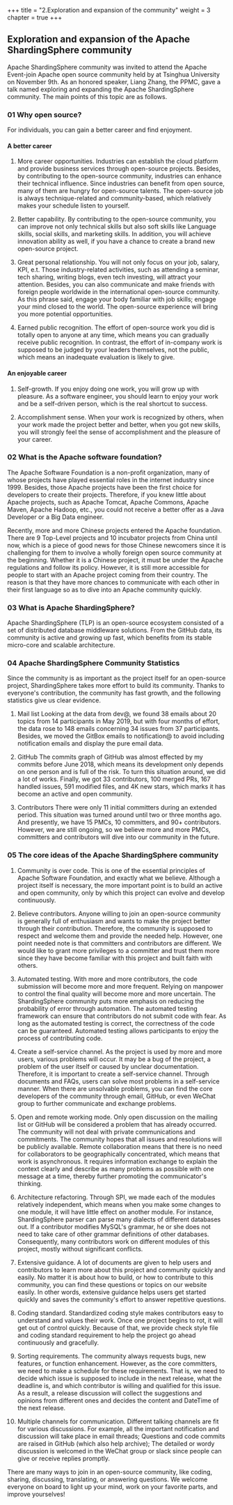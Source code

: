 +++
title = "2.Exploration and expansion of the community"
weight = 3
chapter = true
+++

## Exploration and expansion of the Apache ShardingSphere community 

Apache ShardingSphere community was invited to attend the Apache Event-join Apache open source community held by at Tsinghua University on November 9th. As an honored speaker, Liang Zhang, the PPMC, gave a talk named exploring and expanding the Apache ShardingSphere community. The main points of this topic are as follows.

### 01 Why open source?

For individuals, you can gain a better career and find enjoyment.

#### A better career

1. More career opportunities. Industries can establish the cloud platform and provide business services through open-source projects. Besides, by contributing to the open-source community, industries can enhance their technical influence. Since industries can benefit from open source, many of them are hungry for open-source talents. The open-source job is always technique-related and community-based, which relatively makes your schedule listen to yourself.

2. Better capability. By contributing to the open-source community, you can improve not only technical skills but also soft skills like Language skills, social skills, and marketing skills. In addition, you will achieve innovation ability as well,  if you have a chance to create a brand new open-source project.

3. Great personal relationship. You will not only focus on your job, salary, KPI, e.t. Those industry-related activities, such as attending a seminar,  tech sharing, writing blogs, even tech investing, will attract your attention. Besides, you can also communicate and make friends with foreign people worldwide in the international open-source community. As this phrase said, engage your body familiar with job skills; engage your mind closed to the world. The open-source experience will bring you more potential opportunities.

4. Earned public recognition. The effort of open-source work you did is totally open to anyone at any time, which means you can gradually receive public recognition. In contrast, the effort of in-company work is supposed to be judged by your leaders themselves, not the public, which means an inadequate evaluation is likely to give.

#### An enjoyable career

1. Self-growth. If you enjoy doing one work, you will grow up with pleasure. As a software engineer, you should learn to enjoy your work and be a self-driven person, which is the real shortcut to success.

2. Accomplishment sense. When your work is recognized by others, when your work made the project better and better, when you got new skills, you will strongly feel the sense of accomplishment and the pleasure of your career.

### 02 What is the Apache software foundation?

The Apache Software Foundation is a non-profit organization, many of whose projects have played essential roles in the internet industry since 1999.  Besides, those Apache projects have been the first choice for developers to create their projects. Therefore, if you knew little about Apache projects, such as Apache Tomcat, Apache Commons, Apache Maven, Apache Hadoop, etc., you could not receive a better offer as a Java Developer or a Big Data engineer.

Recently, more and more Chinese projects entered the Apache foundation. There are 9 Top-Level projects and 10 incubator projects from China until now, which is a piece of good news for those Chinese newcomers since it is challenging for them to involve a wholly foreign open source community at the beginning. Whether it is a Chinese project, it must be under the Apache regulations and follow its policy. However, it is still more accessible for people to start with an Apache project coming from their country. The reason is that they have more chances to communicate with each other in their first language so as to dive into an Apache community quickly. 

### 03 What is Apache ShardingSphere?

Apache ShardingSphere (TLP) is an open-source ecosystem consisted of a set of distributed database middleware solutions. From the GitHub data, its community is active and growing up fast, which benefits from its stable micro-core and scalable architecture.

### 04 Apache ShardingSphere Community Statistics

Since the community is as important as the project itself for an open-source project, ShardingSphere takes more effort to build its community. Thanks to everyone's contribution, the community has fast growth, and the following statistics give us clear evidence. 

1. Mail list
Looking at the data from dev@, we found 38 emails about 20 topics from 14 participants in May 2019, but with four months of effort, the data rose to 148 emails concerning 34 issues from 37 participants. Besides, we moved the GitBox emails to notification@ to avoid including notification emails and display the pure email data.

2. GitHub 
The commits graph of GitHub was almost effected by my commits before June 2018, which means its development only depends on one person and is full of the risk. To turn this situation around, we did a lot of works. Finally, we got 33 contributors, 100 merged PRs, 167 handled issues, 591 modified files, and 4K new stars, which marks it has become an active and open community.

3. Contributors
There were only 11 initial committers during an extended period. This situation was turned around until two or three months ago. And presently, we have 15 PMCs, 10 committers, and 90+ contributors. However, we are still ongoing, so we believe more and more PMCs, committers and contributors will dive into our community in the future.

### 05 The core ideas of the Apache ShardingSphere community

1. Community is over code.  This is one of the essential principles of Apache Software Foundation, and exactly what we believe. Although a project itself is necessary, the more important point is to build an active and open community, only by which this project can evolve and develop continuously. 

2. Believe contributors. Anyone willing to join an open-source community is generally full of enthusiasm and wants to make the project better through their contribution. Therefore, the community is supposed to respect and welcome them and provide the needed help. However, one point needed note is that committers and contributors are different. We would like to grant more privileges to a committer and trust them more since they have become familiar with this project and built faith with others.

3. Automated testing. With more and more contributors, the code submission will become more and more frequent. Relying on manpower to control the final quality will become more and more uncertain. The ShardingSphere community puts more emphasis on reducing the probability of error through automation. The automated testing framework can ensure that contributors do not submit code with fear. As long as the automated testing is correct, the correctness of the code can be guaranteed. Automated testing allows participants to enjoy the process of contributing code.

4. Create a self-service channel. As the project is used by more and more users, various problems will occur. It may be a bug of the project, a problem of the user itself or caused by unclear documentation. Therefore, it is important to create a self-service channel. Through documents and FAQs, users can solve most problems in a self-service manner. When there are unsolvable problems, you can find the core developers of the community through email, GitHub, or even WeChat group to further communicate and exchange problems.

5. Open and remote working mode. Only open discussion on the mailing list or GitHub will be considered a problem that has already occurred. The community will not deal with private communications and commitments. The community hopes that all issues and resolutions will be publicly available. Remote collaboration means that there is no need for collaborators to be geographically concentrated, which means that work is asynchronous. It requires information exchange to explain the context clearly and describe as many problems as possible with one message at a time, thereby further promoting the communicator's thinking.

6. Architecture refactoring.  Through SPI, we made each of the modules relatively independent, which means when you make some changes to one module,  it will have little effect on another module. For instance, ShardingSphere parser can parse many dialects of different databases out. If a contributor modifies MySQL's grammar, he or she does not need to take care of other grammar definitions of other databases. Consequently, many contributors work on different modules of this project, mostly without significant conflicts.

7. Extensive guidance. A lot of documents are given to help users and contributors to learn more about this project and community quickly and easily. No matter it is about how to build, or how to contribute to this community,  you can find these questions or topics on our website easily. In other words, extensive guidance helps users get started quickly and saves the community's effort to answer repetitive questions.

8. Coding standard. Standardized coding style makes contributors easy to understand and values their work. Once one project begins to rot, it will get out of control quickly. Because of that, we provide check style file and coding standard requirement to help the project go ahead continuously and gracefully.

9. Sorting requirements. The community always requests bugs, new features, or function enhancement. However, as the core committers, we need to make a schedule for these requirements. That is, we need to decide which issue is supposed to include in the next release, what the deadline is, and which contributor is willing and qualified for this issue. As a result, a release discussion will collect the suggestions and opinions from different ones and decides the content and DateTime of the next release.

10. Multiple channels for communication. Different talking channels are fit for various discussions. For example, all the important notification and discussion will take place in email threads; Questions and code commits are raised in GitHub  (which also help archive); The detailed or wordy discussion is welcomed in the WeChat group or slack since people can give or receive replies promptly.

There are many ways to join in an open-source community, like coding, sharing,  discussing, translating, or answering questions. We welcome everyone on board to light up your mind, work on your favorite parts, and improve yourselves!
